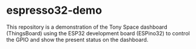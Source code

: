 # espresso32-demo
This repository is a demonstration of the Tony Space dashboard (ThingsBoard) using the ESP32 development board (ESPino32) to control the GPIO and show the present status on the dashboard.
